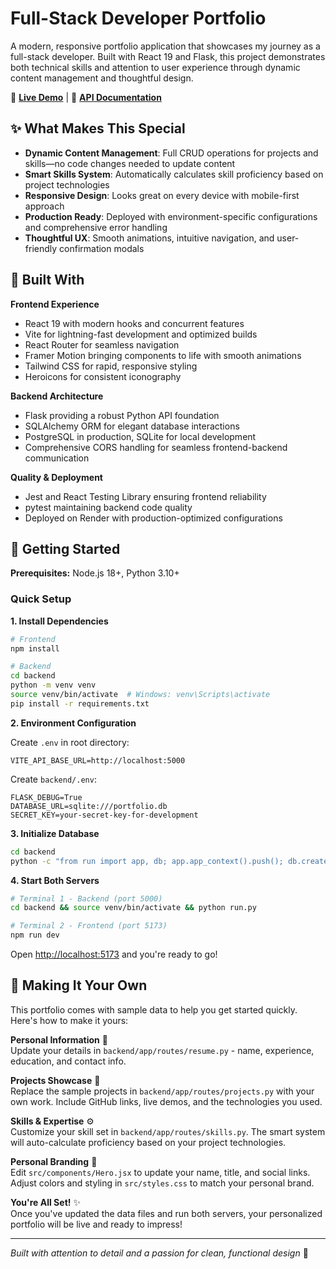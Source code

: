 # Full-Stack Developer Portfolio

A modern, responsive portfolio application that showcases my journey as a full-stack developer. Built with React 19 and Flask, this project demonstrates both technical skills and attention to user experience through dynamic content management and thoughtful design.

🌟 **[Live Demo](https://portfolio-frontend-zhcd.onrender.com)** | 🔗 **[API Documentation](https://portfolio-backend-skva.onrender.com/api)**

## ✨ What Makes This Special

- **Dynamic Content Management**: Full CRUD operations for projects and skills—no code changes needed to update content
- **Smart Skills System**: Automatically calculates skill proficiency based on project technologies
- **Responsive Design**: Looks great on every device with mobile-first approach
- **Production Ready**: Deployed with environment-specific configurations and comprehensive error handling
- **Thoughtful UX**: Smooth animations, intuitive navigation, and user-friendly confirmation modals

## 🔧 Built With

**Frontend Experience**
- React 19 with modern hooks and concurrent features
- Vite for lightning-fast development and optimized builds
- React Router for seamless navigation
- Framer Motion bringing components to life with smooth animations
- Tailwind CSS for rapid, responsive styling
- Heroicons for consistent iconography

**Backend Architecture**  
- Flask providing a robust Python API foundation
- SQLAlchemy ORM for elegant database interactions
- PostgreSQL in production, SQLite for local development
- Comprehensive CORS handling for seamless frontend-backend communication

**Quality & Deployment**
- Jest and React Testing Library ensuring frontend reliability
- pytest maintaining backend code quality
- Deployed on Render with production-optimized configurations

## 🚀 Getting Started

**Prerequisites:** Node.js 18+, Python 3.10+

### Quick Setup

**1. Install Dependencies**
```bash
# Frontend
npm install

# Backend
cd backend
python -m venv venv
source venv/bin/activate  # Windows: venv\Scripts\activate
pip install -r requirements.txt
```

**2. Environment Configuration**

Create `.env` in root directory:
```
VITE_API_BASE_URL=http://localhost:5000
```

Create `backend/.env`:
```
FLASK_DEBUG=True
DATABASE_URL=sqlite:///portfolio.db
SECRET_KEY=your-secret-key-for-development
```

**3. Initialize Database**
```bash
cd backend
python -c "from run import app, db; app.app_context().push(); db.create_all()"
```

**4. Start Both Servers**
```bash
# Terminal 1 - Backend (port 5000)
cd backend && source venv/bin/activate && python run.py

# Terminal 2 - Frontend (port 5173) 
npm run dev
```

Open [http://localhost:5173](http://localhost:5173) and you're ready to go!

## 🎨 Making It Your Own

This portfolio comes with sample data to help you get started quickly. Here's how to make it yours:

**Personal Information** 👤  
Update your details in `backend/app/routes/resume.py` - name, experience, education, and contact info.

**Projects Showcase** 💼  
Replace the sample projects in `backend/app/routes/projects.py` with your own work. Include GitHub links, live demos, and the technologies you used.

**Skills & Expertise** ⚙️  
Customize your skill set in `backend/app/routes/skills.py`. The smart system will auto-calculate proficiency based on your project technologies.

**Personal Branding** 🎨  
Edit `src/components/Hero.jsx` to update your name, title, and social links. Adjust colors and styling in `src/styles.css` to match your personal brand.

**You're All Set!** ✨  
Once you've updated the data files and run both servers, your personalized portfolio will be live and ready to impress!

---

_Built with attention to detail and a passion for clean, functional design_ 🚀
